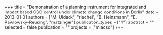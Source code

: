+++
title = "Demonstration of a planning instrument for integrated and impact based CSO control under climate change conditions in Berlin"
date = 2013-01-01
authors = ["M. Uldack", "riechel", "B. Heinzmann", "E. Pawlowsky-Reusing", "matzinger"]
publication_types = ["4"]
abstract = ""
selected = false
publication = ""
projects = ["miacso"]
+++

